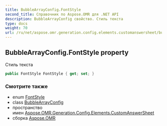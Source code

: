 ```yaml
---
title: BubbleArrayConfig.FontStyle
second_title: Справочник по Aspose.OMR для .NET API
description: BubbleArrayConfig свойство. Стиль текста
type: docs
weight: 70
url: /ru/net/aspose.omr.generation.config.elements.customanswersheet/bubblearrayconfig/fontstyle/
---
```

## BubbleArrayConfig.FontStyle property

Стиль текста

```csharp
public FontStyle FontStyle { get; set; }
```

### Смотрите также

* enum [FontStyle](../../../aspose.omr.generation/fontstyle/)
* class [BubbleArrayConfig](../)
* пространство имен [Aspose.OMR.Generation.Config.Elements.CustomAnswerSheet](../../bubblearrayconfig/)
* сборка [Aspose.OMR](../../../)


